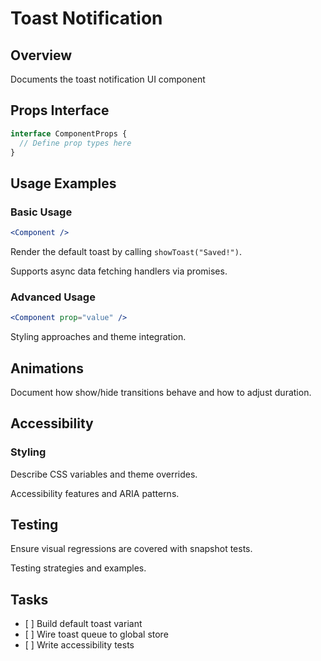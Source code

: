 # Toast Notification

## Overview

Documents the toast notification UI component

## Props Interface

```typescript
interface ComponentProps {
  // Define prop types here
}
```

## Usage Examples

### Basic Usage

```jsx
<Component />
```

Render the default toast by calling `showToast("Saved!")`.

Supports async data fetching handlers via promises.

### Advanced Usage

```jsx
<Component prop="value" />
```

Styling approaches and theme integration.

## Animations

Document how show/hide transitions behave and how to adjust duration.

## Accessibility

### Styling

Describe CSS variables and theme overrides.

Accessibility features and ARIA patterns.

## Testing

Ensure visual regressions are covered with snapshot tests.

Testing strategies and examples.

## Tasks

* \[ ] Build default toast variant
* \[ ] Wire toast queue to global store
* \[ ] Write accessibility tests
